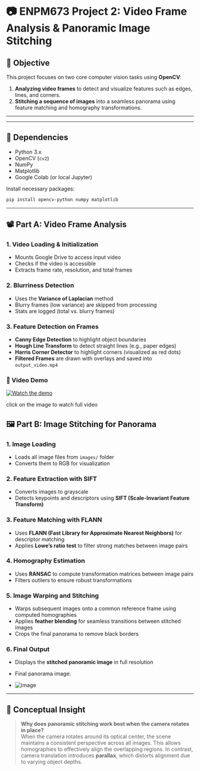 
# 📷 ENPM673 Project 2: Video Frame Analysis & Panoramic Image Stitching

## 🧠 Objective

This project focuses on two core computer vision tasks using **OpenCV**:

1. **Analyzing video frames** to detect and visualize features such as edges, lines, and corners.
2. **Stitching a sequence of images** into a seamless panorama using feature matching and homography transformations.

---
---

## 🔧 Dependencies

- Python 3.x
- OpenCV (`cv2`)
- NumPy
- Matplotlib
- Google Colab (or local Jupyter)

Install necessary packages:
```bash
pip install opencv-python numpy matplotlib
```

---

## 📽️ Part A: Video Frame Analysis

### 1. **Video Loading & Initialization**
- Mounts Google Drive to access input video
- Checks if the video is accessible
- Extracts frame rate, resolution, and total frames

### 2. **Blurriness Detection**
- Uses the **Variance of Laplacian** method
- Blurry frames (low variance) are skipped from processing
- Stats are logged (total vs. blurry frames)

### 3. **Feature Detection on Frames**
- **Canny Edge Detection** to highlight object boundaries
- **Hough Line Transform** to detect straight lines (e.g., paper edges)
- **Harris Corner Detector** to highlight corners (visualized as red dots)
- **Filtered Frames** are drawn with overlays and saved into `output_video.mp4`

### 🎥 Video Demo

[![Watch the demo](https://img.youtube.com/vi/JN9h0tltMcI/hqdefault.jpg)](https://youtu.be/JN9h0tltMcI)

click on the image to watch full video


## 🖼️ Part B: Image Stitching for Panorama

### 1. **Image Loading**
- Loads all image files from `images/` folder
- Converts them to RGB for visualization

### 2. **Feature Extraction with SIFT**
- Converts images to grayscale
- Detects keypoints and descriptors using **SIFT (Scale-Invariant Feature Transform)**

### 3. **Feature Matching with FLANN**
- Uses **FLANN (Fast Library for Approximate Nearest Neighbors)** for descriptor matching
- Applies **Lowe’s ratio test** to filter strong matches between image pairs

### 4. **Homography Estimation**
- Uses **RANSAC** to compute transformation matrices between image pairs
- Filters outliers to ensure robust transformations

### 5. **Image Warping and Stitching**
- Warps subsequent images onto a common reference frame using computed homographies
- Applies **feather blending** for seamless transitions between stitched images
- Crops the final panorama to remove black borders

### 6. **Final Output**
- Displays the **stitched panoramic image** in full resolution

- Final panorama image:
- ![image](https://github.com/user-attachments/assets/ff018219-222f-4f7d-8c06-0defb4ff65fb)


---

## 🧠 Conceptual Insight

> **Why does panoramic stitching work best when the camera rotates in place?**  
When the camera rotates around its optical center, the scene maintains a consistent perspective across all images. This allows homographies to effectively align the overlapping regions. In contrast, camera translation introduces **parallax**, which distorts alignment due to varying object depths.



